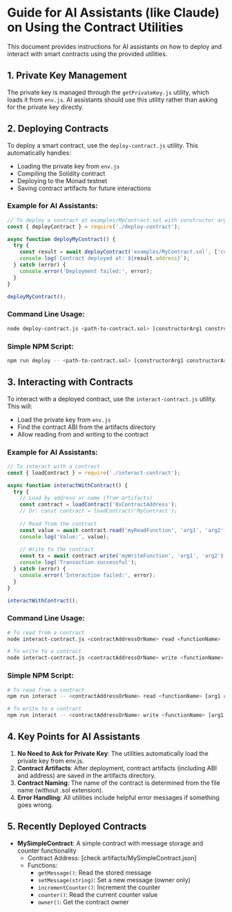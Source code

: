 # Guide for AI Assistants (like Claude) on Using the Contract Utilities

This document provides instructions for AI assistants on how to deploy and interact with smart contracts using the provided utilities.

## 1. Private Key Management

The private key is managed through the `getPrivateKey.js` utility, which loads it from `env.js`. AI assistants should use this utility rather than asking for the private key directly.

## 2. Deploying Contracts

To deploy a smart contract, use the `deploy-contract.js` utility. This automatically handles:
- Loading the private key from `env.js`
- Compiling the Solidity contract
- Deploying to the Monad testnet
- Saving contract artifacts for future interactions

### Example for AI Assistants:

```javascript
// To deploy a contract at examples/MyContract.sol with constructor arguments
const { deployContract } = require('./deploy-contract');

async function deployMyContract() {
  try {
    const result = await deployContract('examples/MyContract.sol', ['constructor arg 1', 'arg 2']);
    console.log(`Contract deployed at: ${result.address}`);
  } catch (error) {
    console.error('Deployment failed:', error);
  }
}

deployMyContract();
```

### Command Line Usage:

```bash
node deploy-contract.js <path-to-contract.sol> [constructorArg1 constructorArg2 ...]
```

### Simple NPM Script:

```bash
npm run deploy -- <path-to-contract.sol> [constructorArg1 constructorArg2 ...]
```

## 3. Interacting with Contracts

To interact with a deployed contract, use the `interact-contract.js` utility. This will:
- Load the private key from `env.js`
- Find the contract ABI from the artifacts directory
- Allow reading from and writing to the contract

### Example for AI Assistants:

```javascript
// To interact with a contract
const { loadContract } = require('./interact-contract');

async function interactWithContract() {
  try {
    // Load by address or name (from artifacts)
    const contract = loadContract('0xContractAddress'); 
    // Or: const contract = loadContract('MyContract');
    
    // Read from the contract
    const value = await contract.read('myReadFunction', 'arg1', 'arg2');
    console.log('Value:', value);
    
    // Write to the contract
    const tx = await contract.write('myWriteFunction', 'arg1', 'arg2');
    console.log('Transaction successful');
  } catch (error) {
    console.error('Interaction failed:', error);
  }
}

interactWithContract();
```

### Command Line Usage:

```bash
# To read from a contract
node interact-contract.js <contractAddressOrName> read <functionName> [arg1 arg2 ...]

# To write to a contract
node interact-contract.js <contractAddressOrName> write <functionName> [arg1 arg2 ...]
```

### Simple NPM Script:

```bash
# To read from a contract
npm run interact -- <contractAddressOrName> read <functionName> [arg1 arg2 ...]

# To write to a contract
npm run interact -- <contractAddressOrName> write <functionName> [arg1 arg2 ...]
```

## 4. Key Points for AI Assistants

1. **No Need to Ask for Private Key**: The utilities automatically load the private key from env.js.
2. **Contract Artifacts**: After deployment, contract artifacts (including ABI and address) are saved in the artifacts directory.
3. **Contract Naming**: The name of the contract is determined from the file name (without .sol extension).
4. **Error Handling**: All utilities include helpful error messages if something goes wrong.

## 5. Recently Deployed Contracts

- **MySimpleContract**: A simple contract with message storage and counter functionality
  - Contract Address: [check artifacts/MySimpleContract.json]
  - Functions:
    - `getMessage()`: Read the stored message
    - `setMessage(string)`: Set a new message (owner only)
    - `incrementCounter()`: Increment the counter
    - `counter()`: Read the current counter value
    - `owner()`: Get the contract owner 
